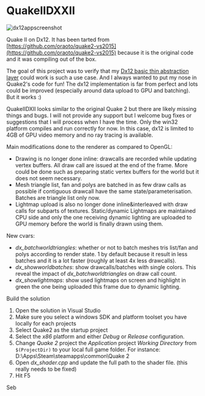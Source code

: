 # QuakeIIDXXII

![dx12appscreenshot](https://github.com/sebh/QuakeIIDXXII/blob/master/QuakeIIDXXII.png)

Quake II on Dx12. It has been tarted from [https://github.com/oraoto/quake2-vs2015](https://github.com/oraoto/quake2-vs2015) because it is the original code and it was compiling out of the box.

The goal of this project was to verify that my [Dx12 basic thin abstraction layer](https://github.com/sebh/Dx12Base) could work is such a use case. And I always wanted to put my nose in Quake2's code for fun! The dx12 implementation is far from perfect and lots could be improved (especially around data upload to GPU and batching). But it works :)

QuakeIIDXII looks similar to the original Quake 2 but there are likely missing things and bugs. I will not provide any support but I welcome bug fixes or suggestions that I will process when I have the time.
Only the win32 platform compiles and run correctly for now. In this case, dx12 is limited to 4GB of GPU video memory and no ray tracing is available.

Main modifications done to the renderer as compared to OpenGL:
- Drawing is no longer done inline: drawcalls are recorded while updating vertex buffers. All draw call are issued at the end of the frame. More could be done such as preparing static vertex buffers for the world but it does not seem necessary.
- Mesh triangle list, fan and polys are batched in as few draw calls as possible if contiguous drawcall have the same state/parameterisation. Batches are triangle list only now.
- Lightmap upload is also no longer done inline&interleaved with draw calls for subparts of textures. Static/dynamic Lightmaps are maintained CPU side and only the one receiving dynamic lighting are uploaded to GPU memory before the world is finally drawn using them.

New cvars:
- *dx_batchworldtriangles*: whether or not to batch meshes tris list/fan and polys according to render state. 1 by default because it result in less batches and it is a lot faster (roughly at least 4x less drawcalls).
- *dx_showworldbatches*: show drawcalls/batches with single colors. This reveal the impact of *dx_batchworldtriangles* on draw call count.
- *dx_showlightmaps*: show used lightmaps on screen and highlight in green the one being uploaded this frame due to dynamic lighting.


Build the solution
1. Open the solution in Visual Studio
2. Make sure you select a windows SDK and platform toolset you have locally for each projects
3. Select Quake2 as the startup project
4. Select the _x86_ platform and either _Debug_ or _Release_ configuration.
5. Change _Quake 2_ project the _Application_ project _Working Directory_ from `$(ProjectDir)` to your local full game folder. For instance: D:\Apps\Steam\steamapps\common\Quake 2
6. Open *dx_shader.cpp* and update the full path to the shader file. (this really needs to be fixed)
7. Hit F5

Seb
